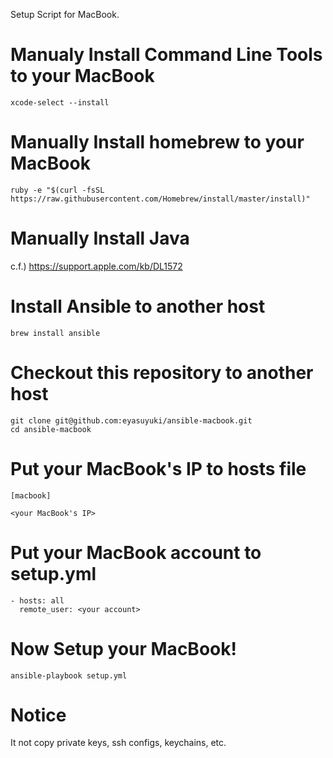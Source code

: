 Setup Script for MacBook.

# Manualy Install Command Line Tools to your MacBook
```
xcode-select --install
```

# Manually Install homebrew to your MacBook
```
ruby -e "$(curl -fsSL https://raw.githubusercontent.com/Homebrew/install/master/install)"
```

# Manually Install Java
c.f.) https://support.apple.com/kb/DL1572

# Install Ansible to another host
```
brew install ansible
```

# Checkout this repository to another host
```
git clone git@github.com:eyasuyuki/ansible-macbook.git
cd ansible-macbook
```

# Put your MacBook's IP to hosts file
```
[macbook]

<your MacBook's IP>
```

# Put your MacBook account to setup.yml
```
- hosts: all
  remote_user: <your account>
```

# Now Setup your MacBook!
```
ansible-playbook setup.yml
```

# Notice
It not copy private keys, ssh configs, keychains, etc.
